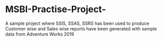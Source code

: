 # MSBI-Practise-Project-
A sample project where SSIS, SSAS, SSRS has been used to produce Customer wise and Sales wise reports have been generated with sample data from Adventure Works 2019
